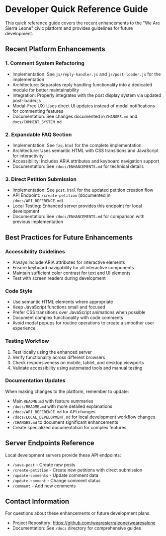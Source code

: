 # Developer Quick Reference Guide

This quick reference guide covers the recent enhancements to the "We Are Sierra Leone" civic platform and provides guidelines for future development.

## Recent Platform Enhancements

### 1. Comment System Refactoring
- Implementation: See `js/reply-handler.js` and `js/post-loader.js` for the implementation
- Architecture: Separates reply handling functionality into a dedicated module for better maintainability
- Integration: Properly integrates with the post display system via updated post-loader.js
- Modal-Free UX: Uses direct UI updates instead of modal notifications for commenting features
- Documentation: See changes documented in `CHANGES.md` and `docs/COMMENT_SYSTEM.md`

### 2. Expandable FAQ Section
- Implementation: See `faq.html` for the complete implementation
- Architecture: Uses semantic HTML with CSS transitions and JavaScript for interactivity
- Accessibility: Includes ARIA attributes and keyboard navigation support
- Documentation: See `/docs/ENHANCEMENTS.md` for technical details

### 3. Direct Petition Submission
- Implementation: See `post.html` for the updated petition creation flow
- API Endpoint: `/create-petition` (documented in `/docs/API_REFERENCE.md`)
- Local Testing: Enhanced server provides this endpoint for local development
- Documentation: See `/docs/ENHANCEMENTS.md` for comparison with previous implementation

## Best Practices for Future Enhancements

### Accessibility Guidelines
- Always include ARIA attributes for interactive elements
- Ensure keyboard navigability for all interactive components
- Maintain sufficient color contrast for text and UI elements
- Test with screen readers during development

### Code Style
- Use semantic HTML elements where appropriate
- Keep JavaScript functions small and focused
- Prefer CSS transitions over JavaScript animations when possible
- Document complex functionality with code comments
- Avoid modal popups for routine operations to create a smoother user experience

### Testing Workflow
1. Test locally using the enhanced server
2. Verify functionality across different browsers
3. Check responsiveness on mobile, tablet, and desktop viewports
4. Validate accessibility using automated tools and manual testing

### Documentation Updates
When making changes to the platform, remember to update:
- Main `README.md` with feature summaries
- `/docs/README.md` with more detailed explanations
- `/docs/API_REFERENCE.md` for API changes
- `/docs/LOCAL_DEVELOPMENT.md` for local development workflow changes
- `/CHANGES.md` to document significant enhancements
- Create specialized documentation for complex features

## Server Endpoints Reference

Local development servers provide these API endpoints:
- `/save-post` - Create new posts
- `/create-petition` - Create new petitions with direct submission
- `/update-comments` - Update comment data
- `/update-comment` - Change comment status
- `/comment` - Add new comments

## Contact Information

For questions about these enhancements or future development plans:
- Project Repository: https://github.com/wearesierraleone/wearesalone
- Documentation: See `/docs` directory for comprehensive guides
